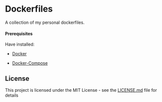# Dockerfiles

A collection of my personal dockerfiles.

#### Prerequisites

Have installed:

- [Docker](https://docs.docker.com/install/)

- [Docker-Compose](https://docs.docker.com/compose/)

  

## License

This project is licensed under the MIT License - see the [LICENSE.md](LICENSE.md) file for details